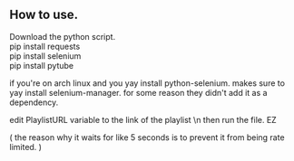 ## How to use.

Download the python script. <br>
pip install requests <br>
pip install selenium <br>
pip install pytube <br>

if you're on arch linux and you yay install python-selenium. makes sure to yay install selenium-manager. for some reason they didn't add it as a dependency.

edit PlaylistURL variable to the link of the playlist \n
then run the file. EZ

( the reason why it waits for like 5 seconds is to prevent it from being rate limited. )

